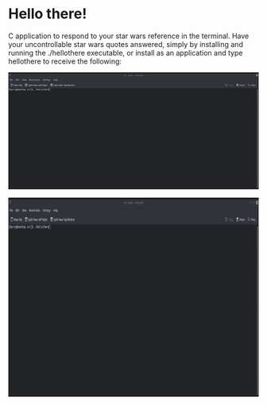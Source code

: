 # Hello there!

C application to respond to your star wars reference in the terminal. Have your uncontrollable star wars quotes answered, simply by installing and running the ./hellothere executable, or install as an application and type hellothere to receive the following:

![](hello-there.gif)


<img src="https://github.com/hydiar/hello-there/blob/46bf751a44b621ef7dcc979dba672eca504e12ff/hello-there.gif" width="800" height="400">
